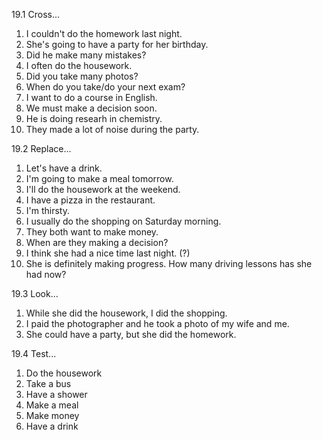 19.1 Cross...
  1. I couldn't do the homework last night.
  2. She's going to have a party for her birthday.
  3. Did he make many mistakes?
  4. I often do the housework.
  5. Did you take many photos?
  6. When do you take/do your next exam?
  7. I want to do a course in English.
  8. We must make a decision soon.
  9. He is doing researh in chemistry.
  10. They made a lot of noise during the party.

19.2 Replace...
  1. Let's have a drink.
  2. I'm going to make a meal tomorrow.
  3. I'll do the housework at the weekend.
  4. I have a pizza in the restaurant.
  5. I'm thirsty.
  6. I usually do the shopping on Saturday morning.
  7. They both want to make money.
  8. When are they making a decision?
  9. I think she had a nice time last night. (?)
  10. She is definitely making progress. How many driving lessons has she had now?

19.3 Look...
  1. While she did the housework, I did the shopping.
  2. I paid the photographer and he took a photo of my wife and me.
  3. She could have a party, but she did the homework.

19.4 Test...
  1. Do the housework
  2. Take a bus
  3. Have a shower
  4. Make a meal
  5. Make money
  6. Have a drink